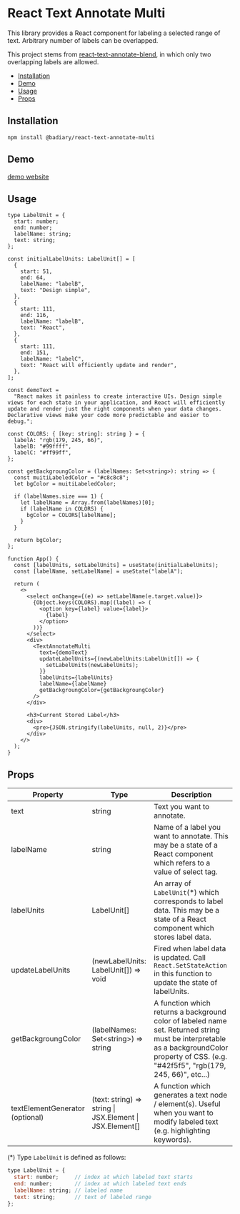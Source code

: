 # React Text Annotate Multi <!-- omit in toc -->

This library provides a React component for labeling a selected range of text. Arbitrary number of labels can be overlapped.

This project stems from [react-text-annotate-blend](<https://www.npmjs.com/package/react-text-annotate-blend>), in which only two overlapping labels are allowed.

- [Installation](#installation)
- [Demo](#demo)
- [Usage](#usage)
- [Props](#props)

## Installation

```
npm install @badiary/react-text-annotate-multi
```

## Demo

[demo website](https://badiary.github.io/react-text-annotate-multi-doc/)

## Usage

```tsx
type LabelUnit = {
  start: number;
  end: number;
  labelName: string;
  text: string;
};

const initialLabelUnits: LabelUnit[] = [
  {
    start: 51,
    end: 64,
    labelName: "labelB",
    text: "Design simple",
  },
  {
    start: 111,
    end: 116,
    labelName: "labelB",
    text: "React",
  },
  {
    start: 111,
    end: 151,
    labelName: "labelC",
    text: "React will efficiently update and render",
  },
];

const demoText =
  "React makes it painless to create interactive UIs. Design simple views for each state in your application, and React will efficiently update and render just the right components when your data changes. Declarative views make your code more predictable and easier to debug.";

const COLORS: { [key: string]: string } = {
  labelA: "rgb(179, 245, 66)",
  labelB: "#99ffff",
  labelC: "#ff99ff",
};

const getBackgroungColor = (labelNames: Set<string>): string => {
  const muitiLabeledColor = "#c8c8c8";
  let bgColor = muitiLabeledColor;

  if (labelNames.size === 1) {
    let labelName = Array.from(labelNames)[0];
    if (labelName in COLORS) {
      bgColor = COLORS[labelName];
    }
  }

  return bgColor;
};

function App() {
  const [labelUnits, setLabelUnits] = useState(initialLabelUnits);
  const [labelName, setLabelName] = useState("labelA");

  return (
    <>
      <select onChange={(e) => setLabelName(e.target.value)}>
        {Object.keys(COLORS).map((label) => (
          <option key={label} value={label}>
            {label}
          </option>
        ))}
      </select>
      <div>
        <TextAnnotateMulti
          text={demoText}
          updateLabelUnits={(newLabelUnits:LabelUnit[]) => {
            setLabelUnits(newLabelUnits);
          }}
          labelUnits={labelUnits}
          labelName={labelName}
          getBackgroungColor={getBackgroungColor}
        />
      </div>

      <h3>Current Stored Label</h3>
      <div>
        <pre>{JSON.stringify(labelUnits, null, 2)}</pre>
      </div>
    </>
  );
}
```

## Props

|  Property  |  Type  |  Description  |
| ---- | ---- | ---- |
|  text  |  string  | Text you want to annotate. |
|  labelName  |  string  | Name of a label you want to annotate. This may be a state of a React component which refers to a value of select tag. |
|  labelUnits  |  LabelUnit[]  | An array of `LabelUnit`(*) which corresponds to label data. This may be a state of a React component which stores label data. |
|  updateLabelUnits  | (newLabelUnits: LabelUnit[]) => void  |  Fired when label data is updated. Call `React.SetStateAction` in this function to update the state of labelUnits.  |
|  getBackgroungColor  |  (labelNames: Set&lt;string&gt;) => string  | A function which returns a background color of labeled name set. Returned string must be interpretable as a backgroundColor property of CSS. (e.g. "#42f5f5", "rgb(179, 245, 66)", etc...) |
|  textElementGenerator<br>(optional)  |  (text: string) => string &#124; JSX.Element &#124; JSX.Element[]  | A function which generates a text node / element(s). Useful when you want to modify labeled text (e.g. highlighting keywords).  |

(*) Type `LabelUnit` is defined as follows:

```javascript
type LabelUnit = {
  start: number;     // index at which labeled text starts
  end: number;       // index at which labeled text ends
  labelName: string; // labeled name
  text: string;      // text of labeled range
};
```
